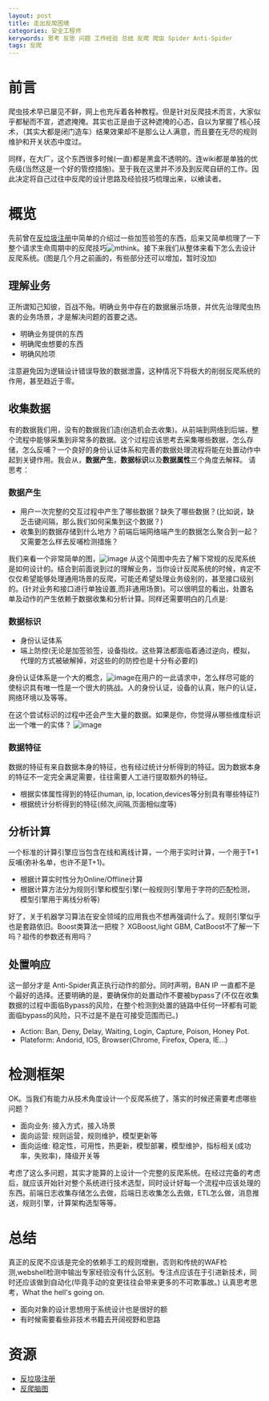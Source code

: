 ```yaml
---
layout: post
title: 走出反爬困境
categories: 安全工程师
kerywords: 思考 反思 问题 工作经验 总结 反爬 爬虫 Spider Anti-Spider
tags: 反爬
---
```


# 前言

爬虫技术早已屡见不鲜，网上也充斥着各种教程。但是针对反爬技术而言，大家似乎都秘而不宣，遮遮掩掩。其实也正是由于这种遮掩的心态，自以为掌握了核心技术，（其实大都是闭门造车）结果效果却不是那么让人满意，而且要在无尽的规则维护和开关状态中度过。

同样，在大厂，这个东西很多时候(一直)都是黑盒不透明的。连wiki都是单独的优先级(当然这是一个好的管控措施)。至于我在这里并不涉及到反爬自研的工作。因此决定将自己过往中反爬的设计思路及经验技巧梳理出来，以飨读者。

# 概览

先前曾在[反垃圾注册](https://github.com/mylamour/blog/issues/34)中简单的介绍过一些加签验签的东西，后来又简单梳理了一下整个请求生命周期中的反爬技巧![mthink](https://user-images.githubusercontent.com/12653147/47093786-7c5b9100-d25c-11e8-88fa-f97c50b980a2.png)。接下来我们从整体来看下怎么去设计反爬系统。(图是几个月之前画的，有些部分还可以增加，暂时没加)

## 理解业务

正所谓知己知彼，百战不殆。明确业务中存在的数据展示场景，并优先治理爬虫热衷的业务场景，才是解决问题的首要之选。

* 明确业务提供的东西
* 明确爬虫想要的东西
* 明确风险项

注意避免因为逻辑设计错误导致的数据泄露，这种情况下将极大的削弱反爬系统的作用，甚至趋近于零。

## 收集数据

有的数据我们用，没有的数据我们造(创造机会去收集)。从前端到网络到后端，整个流程中能够采集到非常多的数据。这个过程应该思考去采集哪些数据，怎么存储，怎么反哺？一个良好的身份认证体系和完善的数据处理流程将能在处置动作中起到关键作用。我会从，**数据产生**，**数据标识**以及**数据属性**三个角度去解释。
请思考：

### 数据产生

* 用户一次完整的交互过程中产生了哪些数据？缺失了哪些数据？(比如说，缺乏击键间隔，那么我们如何采集到这个数据？)
* 收集到的数据存储到什么地方？前端后端网络端产生的数据怎么聚合到一起？又需要怎么样去反哺检测措施？

我们来看一个非常简单的图，![image](https://user-images.githubusercontent.com/12653147/54924594-b2a5e680-4f47-11e9-8827-ba8245245ca2.png)
从这个简图中先去了解下常规的反爬系统是如何设计的。结合到前面说到过的理解业务，当你设计反爬系统的时候，肯定不仅仅希望能够处理通用场景的反爬，可能还希望处理业务级别的，甚至接口级别的。(针对业务和接口进行单独设置,而非通用场景)。可以很明显的看出，处置名单及动作的产生依赖于数据收集和分析计算。同样还需要明白的几点是:

### 数据标识

* 身份认证体系
* 端上防控(无论是加签验签，设备指纹。这些算法都面临着通过逆向，模拟，代理的方式被破解掉，对这些的的防控也是十分有必要的)

身份认证体系是一个大的概念，![image](https://user-images.githubusercontent.com/12653147/54925119-a5d5c280-4f48-11e9-8c46-7efbb9daf1dc.png)在用户的一此请求中，怎么样尽可能的使标识具有唯一性是一个很大的挑战。人的身份认证，设备的认真，账户的认证，网络环境以及等等。

在这个尝试标识的过程中还会产生大量的数据。如果是你，你觉得从哪些维度标识出一个唯一的实体？
![image](https://user-images.githubusercontent.com/12653147/54925811-06b1ca80-4f4a-11e9-8359-e757b543e002.png)

### 数据特征

数据的特征有来自数据本身的特征，也有经过统计分析得到的特征。因为数据本身的特征不一定完全满足需要，往往需要人工进行提取额外的特征。

* 根据实体属性得到的特征(human, ip, location,devices等分别具有哪些特征?)
* 根据统计分析得到的特征(频次,间隔,页面相似度等)

## 分析计算

一个标准的计算引擎应当包含在线和离线计算，一个用于实时计算，一个用于T+1反哺(弥补名单，也许不是T+1)。

* 根据计算实时性分为Online/Offline计算
* 根据计算方法分为规则引擎和模型引擎(一般规则引擎用于字符的匹配检测，模型引擎用于离线分析等)

好了，关于机器学习算法在安全领域的应用我也不想再强调什么了。规则引擎似乎也是套路依旧。Boost类算法一把梭？ XGBoost,light GBM, CatBoost不了解一下吗？祖传的参数还有用吗？

## 处置响应

这一部分才是 Anti-Spider真正执行动作的部分。同时声明，BAN IP 一直都不是个最好的选择。还要明确的是，要确保你的处置动作不要被bypass了(不仅在收集数据的过程中面临Bypass的风险，在整个检测到处置的链路中任何一环都有可能面临bypass的风险，只不过是不是在可接受范围而已。)

* Action:  Ban, Deny, Delay, Waiting, Login, Capture, Poison, Honey Pot.
* Plateform: Andorid, IOS, Browser(Chrome, Firefox, Opera, IE...)


# 检测框架

OK。当我们有能力从技术角度设计一个反爬系统了，落实的时候还需要考虑哪些问题？

* 面向业务: 接入方式，接入场景
* 面向运营: 规则运营，规则维护，模型更新等
* 面向运维: 稳定性，可用性，热更新，模型部署，模型维护，指标相关(成功率，失败率)，降级开关等

考虑了这么多问题，其实才能算的上设计一个完整的反爬系统。在经过完备的考虑后，就应该开始针对整个系统进行技术选型，同时设计好每一个流程中应该处理的东西。前端日志收集存储怎么去做，后端日志收集怎么去做，ETL怎么做，消息推送，规则引擎，计算架构选型等等。


# 总结

真正的反爬不应该是完全的依赖手工的规则增删，否则和传统的WAF检测,webshell检测中输出专家经验没有什么区别。专注点应该在于引进新技术，同时还应该做到自动化(毕竟手动的变更往往会带来更多的不可欺事故。) 认真思考思考，What the hell's going on.

* 面向对象的设计思想用于系统设计也是很好的额
* 有时候需要看些非技术书籍去开阔视野和思路

# 资源

* [反垃圾注册](https://github.com/mylamour/blog/issues/34)
* [反爬脑图](https://user-images.githubusercontent.com/12653147/47093786-7c5b9100-d25c-11e8-88fa-f97c50b980a2.png)

